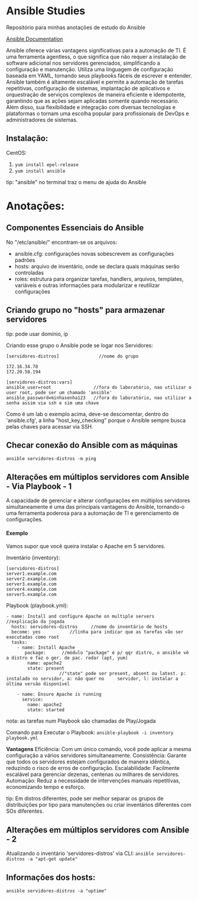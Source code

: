 # Ansible Studies
Repositório para minhas anotações de estudo do Ansible

[Ansible Documentation](https://docs.ansible.com/ansible/latest/index.html)

Ansible oferece várias vantagens significativas para a automação de TI. É uma ferramenta agentless, o que significa que não requer a instalação de software adicional nos servidores gerenciados, simplificando a configuração e manutenção. Utiliza uma linguagem de configuração baseada em YAML, tornando seus playbooks fáceis de escrever e entender. Ansible também é altamente escalável e permite a automação de tarefas repetitivas, configuração de sistemas, implantação de aplicativos e orquestração de serviços complexos de maneira eficiente e idempotente, garantindo que as ações sejam aplicadas somente quando necessário. Além disso, sua flexibilidade e integração com diversas tecnologias e plataformas o tornam uma escolha popular para profissionais de DevOps e administradores de sistemas.

## Instalação:
CentOS: 
1. ``yum install epel-release`` 
2. ``yum install ansible``

tip: "ansible" no terminal traz o menu de ajuda do Ansible

# Anotações:

## Componentes Essenciais do Ansible
No "/etc/ansible/" encontram-se os arquivos:
- ansible.cfg: configurações novas sobescrevem as configurações padrões
- hosts: arquivo de inventário, onde se declara quais máquinas serão controladas 
- roles: estrutura para organizar tarefas, handlers, arquivos, templates, variáveis e outras informações para modularizar e reutilizar configurações

## Criando grupo no "hosts" para armazenar servidores

tip: pode usar domínio, ip

Criando esse grupo o Ansible pode se logar nos Servidores:

````
[servidores-distros]               //nome do grupo

172.16.34.78
172.20.58.194

[servidores-distros:vars]      
ansible_user=root                //fora do laboratório, nao utilizar o user root, pode ser um chamado 'ansible'
ansible_password=minhasenha123   //fora do laboratório, nao utilizar a senha assim via ssh e sim uma chave
````

Como é um lab o exemplo acima, deve-se descomentar, dentro do 'ansible.cfg', a linha "host_key_checking" porque o Ansible sempre busca pelas chaves para acessar via SSH. 

## Checar conexão do Ansible com as máquinas

``ansible servidores-distros -m ping``

## Alterações em múltiplos servidores com Ansible - Via Playbook - 1
A capacidade de gerenciar e alterar configurações em múltiplos servidores simultaneamente é uma das principais vantagens do Ansible, tornando-o uma ferramenta poderosa para a automação de TI e gerenciamento de configurações.

#### Exemplo
Vamos supor que você queira instalar o Apache em 5 servidores. 

Inventário (inventory):
````
[servidores-distros]
server1.example.com
server2.example.com
server3.example.com
server4.example.com
server5.example.com
````

Playbook (playbook.yml):
````
- name: Install and configure Apache on multiple servers    //explicação da jogada
  hosts: servidores-distros     //nome do inventário de hosts
  become: yes           //linha para indicar que as tarefas vão ser executadas como root
  tasks:
    - name: Install Apache
       package:      //módulo "package" é p/ qqr distro, o ansible vê a distro e faz o ger. de pac. rodar (apt, yum)
        name: apache2
        state: present     
                    //"state" pode ser present, absent ou latest. p: instalado no servidor, a: não quer no     servidor, l: instalar a última versão disponível

    - name: Ensure Apache is running
      service:
        name: apache2
        state: started
````

nota: as tarefas num Playbook são chamadas de Play/Jogada

Comando para Executar o Playbook: ``ansible-playbook -i inventory playbook.yml`` 

**Vantagens**
Eficiência: Com um único comando, você pode aplicar a mesma configuração a vários servidores simultaneamente.
Consistência: Garante que todos os servidores estejam configurados de maneira idêntica, reduzindo o risco de erros de configuração.
Escalabilidade: Facilmente escalável para gerenciar dezenas, centenas ou milhares de servidores.
Automação: Reduz a necessidade de intervenções manuais repetitivas, economizando tempo e esforço.

tip:
Em distros diferentes, pode ser melhor separar os grupos de distribuições por tipo para manutenções ou criar inventários diferentes com SOs diferentes. 

## Alterações em múltiplos servidores com Ansible - 2

Atualizando o inventário 'servidores-distros' via CLI:
``ansible servidores-distros -a "apt-get update"``

## Informações dos hosts:
``ansible servidores-distros -a "uptime"``

